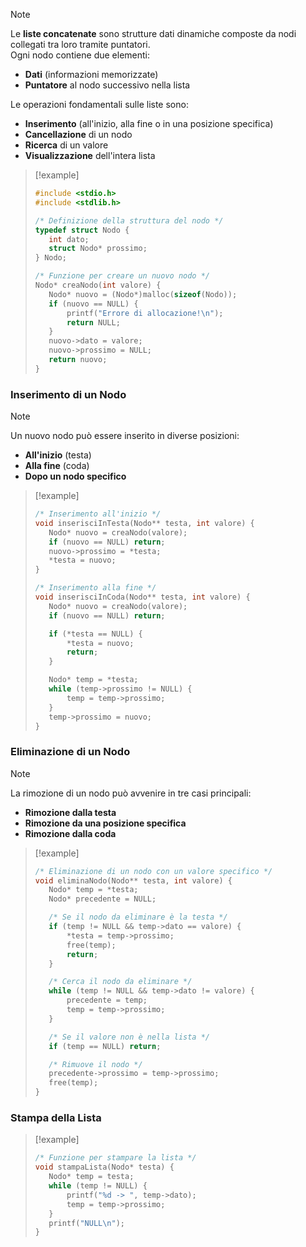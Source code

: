 > [!note]  
> Le **liste concatenate** sono strutture dati dinamiche composte da nodi collegati tra loro tramite puntatori.  
> Ogni nodo contiene due elementi:
> 
> - **Dati** (informazioni memorizzate)
> - **Puntatore** al nodo successivo nella lista
> 
> Le operazioni fondamentali sulle liste sono:
> 
> - **Inserimento** (all'inizio, alla fine o in una posizione specifica)
> - **Cancellazione** di un nodo
> - **Ricerca** di un valore
> - **Visualizzazione** dell'intera lista

> [!example]
> 
> ```c
> #include <stdio.h>
> #include <stdlib.h>
> 
> /* Definizione della struttura del nodo */
> typedef struct Nodo {
>    int dato;
>    struct Nodo* prossimo;
> } Nodo;
> 
> /* Funzione per creare un nuovo nodo */
> Nodo* creaNodo(int valore) {
>    Nodo* nuovo = (Nodo*)malloc(sizeof(Nodo));
>    if (nuovo == NULL) {
>        printf("Errore di allocazione!\n");
>        return NULL;
>    }
>    nuovo->dato = valore;
>    nuovo->prossimo = NULL;
>    return nuovo;
> }
> ```

### Inserimento di un Nodo
> [!note]  
> Un nuovo nodo può essere inserito in diverse posizioni:
> 
> - **All'inizio** (testa)
> - **Alla fine** (coda)
> - **Dopo un nodo specifico**

> [!example]
> 
> ```c
> /* Inserimento all'inizio */
> void inserisciInTesta(Nodo** testa, int valore) {
>    Nodo* nuovo = creaNodo(valore);
>    if (nuovo == NULL) return;
>    nuovo->prossimo = *testa;
>    *testa = nuovo;
> }
> 
> /* Inserimento alla fine */
> void inserisciInCoda(Nodo** testa, int valore) {
>    Nodo* nuovo = creaNodo(valore);
>    if (nuovo == NULL) return;
> 
>    if (*testa == NULL) {
>        *testa = nuovo;
>        return;
>    }
> 
>    Nodo* temp = *testa;
>    while (temp->prossimo != NULL) {
>        temp = temp->prossimo;
>    }
>    temp->prossimo = nuovo;
> }
> ```

### Eliminazione di un Nodo
> [!note]  
> La rimozione di un nodo può avvenire in tre casi principali:
> 
> - **Rimozione dalla testa**
> - **Rimozione da una posizione specifica**
> - **Rimozione dalla coda**

> [!example]
> 
> ```c
> /* Eliminazione di un nodo con un valore specifico */
> void eliminaNodo(Nodo** testa, int valore) {
>    Nodo* temp = *testa;
>    Nodo* precedente = NULL;
> 
>    /* Se il nodo da eliminare è la testa */
>    if (temp != NULL && temp->dato == valore) {
>        *testa = temp->prossimo;
>        free(temp);
>        return;
>    }
> 
>    /* Cerca il nodo da eliminare */
>    while (temp != NULL && temp->dato != valore) {
>        precedente = temp;
>        temp = temp->prossimo;
>    }
> 
>    /* Se il valore non è nella lista */
>    if (temp == NULL) return;
> 
>    /* Rimuove il nodo */
>    precedente->prossimo = temp->prossimo;
>    free(temp);
> }
> ```

### Stampa della Lista
> [!example]
> 
> ```c
> /* Funzione per stampare la lista */
> void stampaLista(Nodo* testa) {
>    Nodo* temp = testa;
>    while (temp != NULL) {
>        printf("%d -> ", temp->dato);
>        temp = temp->prossimo;
>    }
>    printf("NULL\n");
> }
> ```